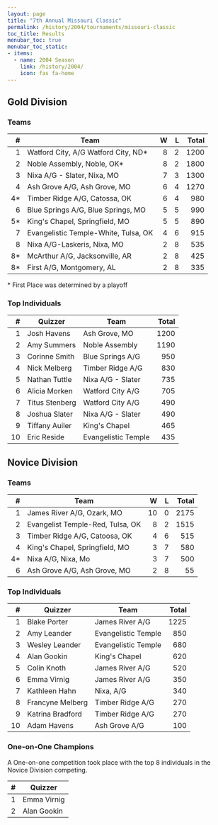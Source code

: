 ```yaml
---
layout: page
title: "7th Annual Missouri Classic"
permalink: /history/2004/tournaments/missouri-classic
toc_title: Results
menubar_toc: true
menubar_toc_static:
- items:
  - name: 2004 Season
    link: /history/2004/
    icon: fas fa-home
---
```


## Gold Division

### Teams

|    # | Team                                 |    W |    L | Total |
| ---: | ------------------------------------ | ---: | ---: | ----: |
|    1 | Watford City, A/G Watford City, ND*  |    8 |    2 |  1200 |
|    2 | Noble Assembly, Noble, OK*           |    8 |    2 |  1800 |
|    3 | Nixa A/G - Slater, Nixa, MO          |    7 |    3 |  1300 |
|    4 | Ash Grove A/G, Ash Grove, MO         |    6 |    4 |  1270 |
|   4* | Timber Ridge A/G, Catossa, OK        |    6 |    4 |   980 |
|    6 | Blue Springs A/G, Blue Springs, MO   |    5 |    5 |   990 |
|   5* | King's Chapel, Springfield, MO       |    5 |    5 |   890 |
|    7 | Evangelistic Temple-White, Tulsa, OK |    4 |    6 |   915 |
|    8 | Nixa A/G-Laskeris, Nixa, MO          |    2 |    8 |   535 |
|   8* | McArthur A/G, Jacksonville, AR       |    2 |    8 |   425 |
|   8* | First A/G, Montgomery, AL            |    2 |    8 |   335 |

\* First Place was determined by a playoff

### Top Individuals

|    # | Quizzer        | Team                | Total |
| ---: | -------------- | ------------------- | ----: |
|    1 | Josh Havens    | Ash Grove, MO       |  1200 |
|    2 | Amy Summers    | Noble Assembly      |  1190 |
|    3 | Corinne Smith  | Blue Springs A/G    |   950 |
|    4 | Nick Melberg   | Timber Ridge A/G    |   830 |
|    5 | Nathan Tuttle  | Nixa A/G - Slater   |   735 |
|    6 | Alicia Morken  | Watford City A/G    |   705 |
|    7 | Titus Stenberg | Watford City A/G    |   490 |
|    8 | Joshua Slater  | Nixa A/G - Slater   |   490 |
|    9 | Tiffany Auiler | King's Chapel       |   465 |
|   10 | Eric Reside    | Evangelistic Temple |   435 |

## Novice Division

### Teams

|    # | Team                             |    W |    L | Total |
| ---: | -------------------------------- | ---: | ---: | ----: |
|    1 | James River A/G, Ozark, MO       |   10 |    0 |  2175 |
|    2 | Evangelist Temple-Red, Tulsa, OK |    8 |    2 |  1515 |
|    3 | Timber Ridge A/G, Catoosa, OK    |    4 |    6 |   515 |
|    4 | King's Chapel, Springfield, MO   |    3 |    7 |   580 |
|   4* | Nixa A/G, Nixa, Mo               |    3 |    7 |   500 |
|    6 | Ash Grove A/G, Ash Grove, MO     |    2 |    8 |    55 |

### Top Individuals

|    # | Quizzer          | Team                | Total |
| ---: | ---------------- | ------------------- | ----: |
|    1 | Blake Porter     | James River A/G     |  1225 |
|    2 | Amy Leander      | Evangelistic Temple |   850 |
|    3 | Wesley Leander   | Evangelistic Temple |   680 |
|    4 | Alan Gookin      | King's Chapel       |   620 |
|    5 | Colin Knoth      | James River A/G     |   520 |
|    6 | Emma Virnig      | James River A/G     |   350 |
|    7 | Kathleen Hahn    | Nixa, A/G           |   340 |
|    8 | Francyne Melberg | Timber Ridge A/G    |   270 |
|    9 | Katrina Bradford | Timber Ridge A/G    |   270 |
|   10 | Adam Havens      | Ash Grove A/G       |   100 |

### One-on-One Champions

A One-on-one competition took place with the top 8 individuals in the Novice Division competing.

|    # | Quizzer     |
| ---: | ----------- |
|    1 | Emma Virnig |
|    2 | Alan Gookin |

